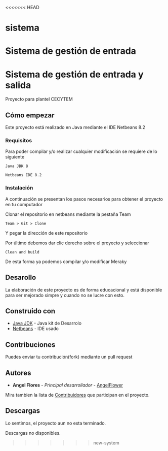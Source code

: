 <<<<<<< HEAD
# sistema
Sistema de gestión de entrada
=======
# Sistema de gestión de entrada y salida

Proyecto para plantel CECYTEM

## Cómo empezar

Este proyecto está realizado en Java mediante el IDE Netbeans 8.2

### Requisitos

Para poder compilar y/o realizar cualquier modificación se requiere de lo siguiente

```
Java JDK 8
```
```
Netbeans IDE 8.2
```

### Instalación

A continuación se presentan los pasos necesarios para obtener el proyecto en tu computador

Clonar el repositorio en netbeans mediante la pestaña Team
```
Team > Git > Clone
```

Y pegar la dirección de este repositorio

Por último debemos dar clic derecho sobre el proyecto y seleccionar

```
Clean and build
```

De esta forma ya podemos compilar y/o modificar Meraky


## Desarollo

La elaboración de este proyecto es de forma educacional y está disponible para ser mejorado simpre y cuando no se lucre con esto.

## Construido con

* [Java JDK](https://www.oracle.com/technetwork/java/javase/downloads/jdk11-downloads-5066655.html) - Java kit de Desarrolo
* [Netbeans](https://netbeans.org/) - IDE usado

## Contribuciones

Puedes enviar tu contribución(fork) mediante un pull request

## Autores

* **Angel Flores** - *Principal desarrollador* - [AngelFlower](https://github.com/AngelFlower/)

Mira tambien la lista de [Contribuidores](https://github.com/AngelFlower/Meraky/contributors) que participan en el proyecto.

## Descargas

Lo sentimos, el proyecto aun no esta terminado.

Descargas no disponibles.
>>>>>>> new-system
